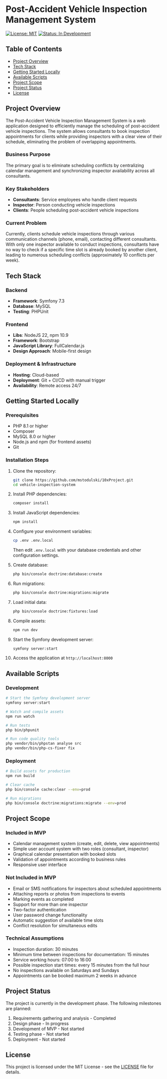 # Post-Accident Vehicle Inspection Management System

[![License: MIT](https://img.shields.io/badge/License-MIT-green.svg)](https://opensource.org/licenses/MIT)
[![Status: In Development](https://img.shields.io/badge/Status-In%20Development-yellow.svg)]()

## Table of Contents
- [Project Overview](#project-overview)
- [Tech Stack](#tech-stack)
- [Getting Started Locally](#getting-started-locally)
- [Available Scripts](#available-scripts)
- [Project Scope](#project-scope)
- [Project Status](#project-status)
- [License](#license)

## Project Overview

The Post-Accident Vehicle Inspection Management System is a web application designed to efficiently manage the scheduling of post-accident vehicle inspections. The system allows consultants to book inspection appointments for clients while providing inspectors with a clear view of their schedule, eliminating the problem of overlapping appointments.

### Business Purpose

The primary goal is to eliminate scheduling conflicts by centralizing calendar management and synchronizing inspector availability across all consultants.

### Key Stakeholders

- **Consultants**: Service employees who handle client requests
- **Inspector**: Person conducting vehicle inspections
- **Clients**: People scheduling post-accident vehicle inspections

### Current Problem

Currently, clients schedule vehicle inspections through various communication channels (phone, email), contacting different consultants. With only one inspector available to conduct inspections, consultants have no way to check if a specific time slot is already booked by another client, leading to numerous scheduling conflicts (approximately 10 conflicts per week).

## Tech Stack

### Backend
- **Framework**: Symfony 7.3
- **Database**: MySQL
- **Testing**: PHPUnit

### Frontend
- **Libs**: NodeJS 22, npm 10.9
- **Framework**: Bootstrap
- **JavaScript Library**: FullCalendar.js
- **Design Approach**: Mobile-first design

### Deployment & Infrastructure
- **Hosting**: Cloud-based
- **Deployment**: Git + CI/CD with manual trigger
- **Availability**: Remote access 24/7

## Getting Started Locally

### Prerequisites

- PHP 8.1 or higher
- Composer
- MySQL 8.0 or higher
- Node.js and npm (for frontend assets)
- Git

### Installation Steps

1. Clone the repository:
   ```bash
   git clone https://github.com/mstodulski/10xProject.git
   cd vehicle-inspection-system
   ```

2. Install PHP dependencies:
   ```bash
   composer install
   ```

3. Install JavaScript dependencies:
   ```bash
   npm install
   ```

4. Configure your environment variables:
   ```bash
   cp .env .env.local
   ```
   Then edit `.env.local` with your database credentials and other configuration settings.

5. Create database:
   ```bash
   php bin/console doctrine:database:create
   ```

6. Run migrations:
   ```bash
   php bin/console doctrine:migrations:migrate
   ```

7. Load initial data:
   ```bash
   php bin/console doctrine:fixtures:load
   ```

8. Compile assets:
   ```bash
   npm run dev
   ```

9. Start the Symfony development server:
   ```bash
   symfony server:start
   ```

10. Access the application at `http://localhost:8000`

## Available Scripts

### Development

```bash
# Start the Symfony development server
symfony server:start

# Watch and compile assets
npm run watch

# Run tests
php bin/phpunit

# Run code quality tools
php vendor/bin/phpstan analyse src
php vendor/bin/php-cs-fixer fix
```

### Deployment

```bash
# Build assets for production
npm run build

# Clear cache
php bin/console cache:clear --env=prod

# Run migrations
php bin/console doctrine:migrations:migrate --env=prod
```

## Project Scope

### Included in MVP

- Calendar management system (create, edit, delete, view appointments)
- Simple user account system with two roles (consultant, inspector)
- Graphical calendar presentation with booked slots
- Validation of appointments according to business rules
- Responsive user interface

### Not Included in MVP

- Email or SMS notifications for inspectors about scheduled appointments
- Attaching reports or photos from inspections to events
- Marking events as completed
- Support for more than one inspector
- Two-factor authentication
- User password change functionality
- Automatic suggestion of available time slots
- Conflict resolution for simultaneous edits

### Technical Assumptions

- Inspection duration: 30 minutes
- Minimum time between inspections for documentation: 15 minutes
- Service working hours: 07:00 to 16:00
- Possible inspection start times: every 15 minutes from the full hour
- No inspections available on Saturdays and Sundays
- Appointments can be booked maximum 2 weeks in advance

## Project Status

The project is currently in the development phase. The following milestones are planned:

1. Requirements gathering and analysis - Completed
2. Design phase - In progress
3. Development of MVP - Not started
4. Testing phase - Not started
5. Deployment - Not started

## License

This project is licensed under the MIT License - see the [LICENSE](LICENSE) file for details.
